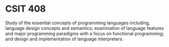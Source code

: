 # CSIT 408

Study of the essential concepts of programming languages including, language design concepts and semantics; examination of language features and major programming paradigms with a focus on functional programming; and design and implementation of language interpreters.
